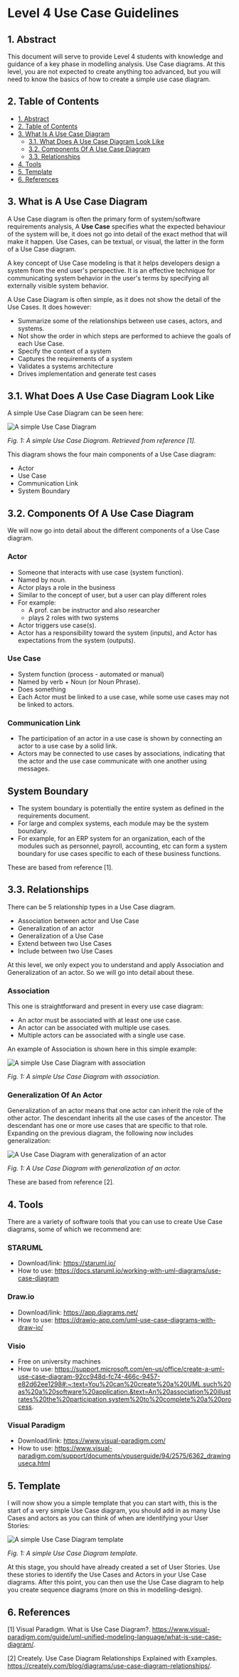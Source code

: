 # Level 4 Use Case Guidelines

## 1. Abstract

This document will serve to provide Level 4 students with knowledge and guidance of a key phase in modelling analysis. Use Case diagrams. At this level, you are not expected to create anything too advanced, but you will need to know the basics of how to create a simple use case diagram.

## 2. Table of Contents

- [1. Abstract](#1-abstract)
- [2. Table of Contents](#2-table-of-contents)
- [3. What Is A Use Case Diagram](#3-what-is-a-use-case-diagram)
  - [3.1. What Does A Use Case Diagram Look Like](#31-what-does-a-use-case-diagram-look-like)
  - [3.2. Components Of A Use Case Diagram](#32-components-of-a-use-case-diagram)
  - [3.3. Relationships](#33-relationships)
- [4. Tools](#4-tools)
- [5. Template](#5-template)
- [6. References](#6-references)
  
## 3. What is A Use Case Diagram

A Use Case diagram is often the primary form of system/software requirements analysis, A **Use Case** specifies what the expected behaviour of the system will be, it does not go into detail of the exact method that will make it happen. Use Cases, can be textual, or visual, the latter in the form of a Use Case diagram.

A key concept of Use Case modeling is that it helps developers design a system from the end user's perspective. It is an effective technique for communicating system behavior in the user's terms by specifying all externally visible system behavior.

A Use Case Diagram is often simple, as it does not show the detail of the Use Cases. It does however:

* Summarize some of the relationships between use cases, actors, and systems.
* Not show the order in which steps are performed to achieve the goals of each Use Case.
* Specify the context of a system
* Captures the requirements of a system
* Validates a systems architecture
* Drives implementation and generate test cases

## 3.1. What Does A Use Case Diagram Look Like

A simple Use Case Diagram can be seen here:

![A simple Use Case Diagram](/modelling-analysis/images/model_use_case.PNG)

*Fig. 1: A simple Use Case Diagram. Retrieved from reference [1].*

This diagram shows the four main components of a Use Case diagram:

* Actor
* Use Case
* Communication Link
* System Boundary

## 3.2. Components Of A Use Case Diagram

We will now go into detail about the different components of a Use Case diagram.

### Actor

* Someone that interacts with use case (system function).
* Named by noun.
* Actor plays a role in the business
* Similar to the concept of user, but a user can play different roles
* For example:
  * A prof. can be instructor and also researcher
  * plays 2 roles with two systems
* Actor triggers use case(s).
* Actor has a responsibility toward the system (inputs), and Actor has expectations from the system (outputs).

### Use Case

* System function (process - automated or manual)
* Named by verb + Noun (or Noun Phrase).
* Does something
* Each Actor must be linked to a use case, while some use cases may not be linked to actors.

### Communication Link

* The participation of an actor in a use case is shown by connecting an actor to a use case by a solid link.
* Actors may be connected to use cases by associations, indicating that the actor and the use case communicate with one another using messages.

## System Boundary

* The system boundary is potentially the entire system as defined in the requirements document.
* For large and complex systems, each module may be the system boundary.
* For example, for an ERP system for an organization, each of the modules such as personnel, payroll, accounting, etc can form a system boundary for use cases specific to each of these business functions.

These are based from reference [1].

## 3.3. Relationships

There can be 5 relationship types in a Use Case diagram.

* Association between actor and Use Case
* Generalization of an actor
* Generalization of a Use Case
* Extend between two Use Cases
* Include between two Use Cases

At this level, we only expect you to understand and apply Association and Generalization of an actor. So we will go into detail about these.

### Association

This one is straightforward and present in every use case diagram:

* An actor must be associated with at least one use case.
* An actor can be associated with multiple use cases.
* Multiple actors can be associated with a single use case.

An example of Association is shown here in this simple example:

![A simple Use Case Diagram with association](/modelling-analysis/images/association.PNG)

*Fig. 1: A simple Use Case Diagram with association.*

### Generalization Of An Actor

Generalization of an actor means that one actor can inherit the role of the other actor. 
The descendant inherits all the use cases of the ancestor. The descendant has one or more use cases that are specific to that role.
Expanding on the previous diagram, the following now includes generalization:

![A Use Case Diagram with generalization of an actor](/modelling-analysis/images/actor_generalization.PNG)

*Fig. 1: A Use Case Diagram with generalization of an actor.*

These are based from reference [2].

## 4. Tools

There are a variety of software tools that you can use to create Use Case diagrams, some of which we recommend are:

### STARUML
* Download/link: https://staruml.io/
* How to use: https://docs.staruml.io/working-with-uml-diagrams/use-case-diagram

### Draw.io
* Download/link: https://app.diagrams.net/
* How to use: https://drawio-app.com/uml-use-case-diagrams-with-draw-io/

### Visio
* Free on university machines
* How to use: https://support.microsoft.com/en-us/office/create-a-uml-use-case-diagram-92cc948d-fc74-466c-9457-e82d62ee1298#:~:text=You%20can%20create%20a%20UML,such%20as%20a%20software%20application.&text=An%20association%20illustrates%20the%20participation,system%20to%20complete%20a%20process.

### Visual Paradigm
* Download/link: https://www.visual-paradigm.com/
* How to use: https://www.visual-paradigm.com/support/documents/vpuserguide/94/2575/6362_drawinguseca.html

## 5. Template

I will now show you a simple template that you can start with, this is the start of a very simple Use Case diagram, you should add in as many Use Cases and actors as you can think of when are identifying your User Stories:

![A simple Use Case Diagram template](/modelling-analysis/images/use_case_template.PNG)

*Fig. 1: A simple Use Case Diagram template.*

At this stage, you should have already created a set of User Stories. Use these stories to identify the Use Cases and Actors in your Use Case diagrams. After this point, you can then use the Use Case diagram to help you create sequence diagrams (more on this in modelling-design).

## 6. References

[1] Visual Paradigm. What is Use Case Diagram?. <https://www.visual-paradigm.com/guide/uml-unified-modeling-language/what-is-use-case-diagram/>.

[2] Creately. Use Case Diagram Relationships Explained with Examples. <https://creately.com/blog/diagrams/use-case-diagram-relationships/>.
